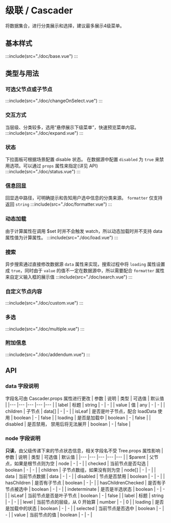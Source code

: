 # 级联 / Cascader
将数据集合，进行分类展示和选择，建议最多展示4级菜单。

## 基本样式
:::include(src="./doc/base.vue")
:::

## 类型与用法
### 可选父节点或子节点
:::include(src="./doc/changeOnSelect.vue")
:::

### 交互方式
当层级、分类较多，选用“悬停展示下级菜单”，快速预览菜单内容。
:::include(src="./doc/expand.vue")
:::

### 状态
下拉面板可根据场景配置 disable 状态。
在数据源中配置 `disabled` 为 `true` 来禁用选项。可以通过 `props` 属性来指定(详见 API)
:::include(src="./doc/status.vue")
:::

### 信息回显
回显选中路径，可明确提示和告知用户选中信息的分类来源。
`formatter` 仅支持返回 `string`
:::include(src="./doc/formatter.vue")
:::

### 动态加载
由于计算属性在调用 $set 时并不会触发 watch，所以动态加载时并不支持 data 属性值为计算属性。
:::include(src="./doc/load.vue")
::: 

### 搜索
异步搜索通过直接修改数据源 `data` 属性来实现，搜索过程中将 `loading` 属性设置成 `true`，同时由于 `value` 的值不一定在数据源中，所以需要配合 `formatter` 属性来自定义输入框的展示值
:::include(src="./doc/search.vue")
:::

### 自定义节点内容
:::include(src="./doc/custom.vue")
::: 

### 多选
:::include(src="./doc/multiple.vue")
:::

### 附加信息
:::include(src="./doc/addendum.vue")
:::

## API
<api-doc name="Cascader" :doc="require('./api.json')"></api-doc>

### data 字段说明
字段名可由 Cascader.props 属性进行更改
| 参数 | 说明 | 类型 | 可选值 | 默认值 |
|--- |--- |--- |--- |--- |
| label | 标题 | string | - | - |
| value | 值 | any | - | - |
| children | 子节点 | data[] | - | - |
| isLeaf | 是否是叶子节点，配合 loadData 使用 | boolean | - | false |
| loading | 是否是加载中 | boolean | - | false |
| disabled | 是否禁用， 禁用后将无法展开 | boolean | - | false |

### node 字段说明
**只读**，由父级传递下来的节点状态信息，相关字段名不受 Tree.props 属性影响
| 参数 | 说明 | 类型 | 可选值 | 默认值 |
|--- |--- |--- |--- |--- |
| $parent | 父节点，如果是根节点则为空 | node | - | - |
| checked | 当前节点是否勾选 | boolean | - | - |
| children | 子节点数组，如果没有则为空 | node[] | - | - |
| data | 当前节点数据 | data | - | - |
| disabled | 节点是否禁用 | boolean | - | - |
| hasChildren | 是否有子节点 | boolean | - |- |
| hasChildrenChecked | 是否有子节点被选中 | boolean | - | - |
| indeterminate | 是否是半选状态 | boolean | - | - |
| isLeaf | 当前节点是否是叶子节点 | boolean | - | false |
| label | 标题 | string | - | - |
| level | 当前节点的层级，从 0 开始算 | number | - | 0 |
| loading | 是否是加载中的状态	| boolean | - | - |
| selected | 当前节点是否选中 | boolean | - | - |
| value | 当前节点的值 | boolean | - | - |

